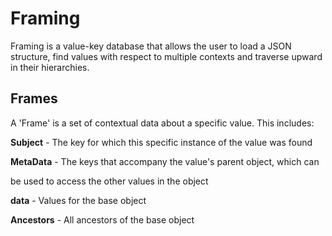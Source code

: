 # Framing
Framing is a value-key database that allows the user to load a JSON structure,
find values with respect to multiple contexts and traverse upward in their hierarchies.

## Frames
A 'Frame' is a set of contextual data about a specific value. This includes:     
      
**Subject** - The key for which this specific instance of the value was found

**MetaData** - The keys that accompany the value's parent object, which can

be used to access the other values in the object

**data** - Values for the base object

**Ancestors** - All ancestors of the base object
